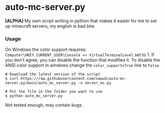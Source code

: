 # auto-mc-server.py

**[ALPHA]** My own script writing in python that makes it easier for me to set up minecraft servers, my english is bad
btw.

### Usage

On Windows the color support requires: `Computer\HKEY_CURRENT_USER\Console => VirtualTerminalLevel` set to 1.
If you don't agree, you can disable the function that modifies it. To disable the ANSI color support in windows change
the `color_support=True` line to `False`

```shell
# Download the latest version of the script
$ curl https://raw.githubusercontent.com/nowuX/auto-mc-server.py/main/auto_mc_server.py -o server_mc.py

# Put the file in the folder you want to use
$ python auto_mc_server.py
```

Not tested enough, may contain bugs.

